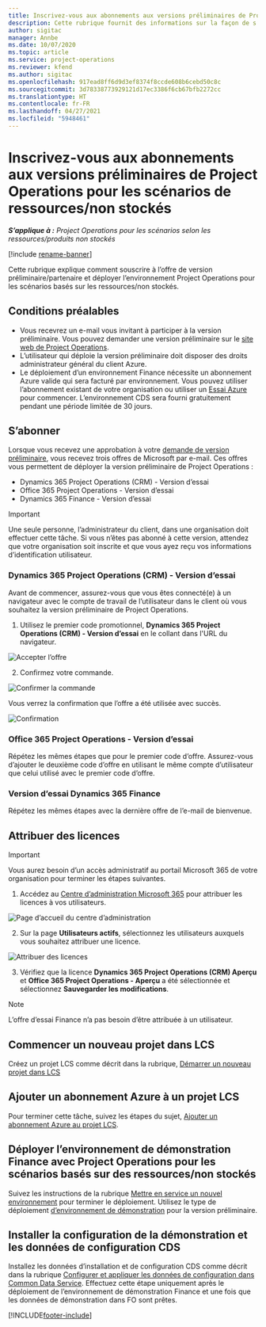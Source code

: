 ```yaml
---
title: Inscrivez-vous aux abonnements aux versions préliminaires de Project Operations pour les scénarios de ressources/non stockés
description: Cette rubrique fournit des informations sur la façon de s’abonner et de déployer des scénarios basés sur les ressource/non-stockés Project Operations.
author: sigitac
manager: Annbe
ms.date: 10/07/2020
ms.topic: article
ms.service: project-operations
ms.reviewer: kfend
ms.author: sigitac
ms.openlocfilehash: 917ead8ff6d9d3ef8374f8ccde608b6cebd50c8c
ms.sourcegitcommit: 3d78338773929121d17ec3386f6cb67bfb2272cc
ms.translationtype: HT
ms.contentlocale: fr-FR
ms.lasthandoff: 04/27/2021
ms.locfileid: "5948461"
---
```

# <a name="sign-up-for-project-operations-preview-subscriptions-for-resource-non-stocked-scenarios"></a>Inscrivez-vous aux abonnements aux versions préliminaires de Project Operations pour les scénarios de ressources/non stockés

_**S’applique à :** Project Operations pour les scénarios selon les ressources/produits non stockés_

[!include [rename-banner](~/includes/cc-data-platform-banner.md)]

Cette rubrique explique comment souscrire à l’offre de version préliminaire/partenaire et déployer l’environnement Project Operations pour les scénarios basés sur les ressources/non stockés.

## <a name="prerequisites"></a>Conditions préalables

- Vous recevrez un e-mail vous invitant à participer à la version préliminaire. Vous pouvez demander une version préliminaire sur le [site web de Project Operations](https://dynamics.microsoft.com/en-us/project-operations/overview/).
- L’utilisateur qui déploie la version préliminaire doit disposer des droits administrateur général du client Azure.
- Le déploiement d’un environnement Finance nécessite un abonnement Azure valide qui sera facturé par environnement. Vous pouvez utiliser l’abonnement existant de votre organisation ou utiliser un [Essai Azure](https://azure.microsoft.com/en-us/free/) pour commencer. L’environnement CDS sera fourni gratuitement pendant une période limitée de 30 jours.

## <a name="subscribe"></a>S’abonner

Lorsque vous recevez une approbation à votre [demande de version préliminaire](https://forms.office.com/FormsPro/Pages/ResponsePage.aspx?id=v4j5cvGGr0GRqy180BHbR56j8lZs0FdAvwT75_WNFyxUMkRDV1NYQU5TNjE2VjhKOVBUNVg2R0s1NC4u), vous recevez trois offres de Microsoft par e-mail. Ces offres vous permettent de déployer la version préliminaire de Project Operations :

- Dynamics 365 Project Operations (CRM) - Version d’essai
- Office 365 Project Operations - Version d’essai
- Dynamics 365 Finance - Version d’essai

> [!IMPORTANT]
> Une seule personne, l’administrateur du client, dans une organisation doit effectuer cette tâche. Si vous n’êtes pas abonné à cette version, attendez que votre organisation soit inscrite et que vous ayez reçu vos informations d’identification utilisateur.

### <a name="dynamics-365-project-operations-crm---preview-trial"></a>Dynamics 365 Project Operations (CRM) - Version d’essai 

Avant de commencer, assurez-vous que vous êtes connecté(e) à un navigateur avec le compte de travail de l’utilisateur dans le client où vous souhaitez la version préliminaire de Project Operations.

1. Utilisez le premier code promotionnel, **Dynamics 365 Project Operations (CRM) - Version d’essai** en le collant dans l'URL du navigateur.

![Accepter l’offre](./media/16RedeemFirstOfferNew.png)

2. Confirmez votre commande.

![Confirmer la commande](./media/17ConfirmOrderNew.png)

Vous verrez la confirmation que l’offre a été utilisée avec succès.

![Confirmation](./media/18OrderConfirmationNew.png)

### <a name="office-365-project-operations---preview-trial"></a>Office 365 Project Operations - Version d’essai

Répétez les mêmes étapes que pour le premier code d’offre. Assurez-vous d’ajouter le deuxième code d’offre en utilisant le même compte d’utilisateur que celui utilisé avec le premier code d’offre.

### <a name="dynamics-365-finance-preview-trial"></a>Version d’essai Dynamics 365 Finance

Répétez les mêmes étapes avec la dernière offre de l’e-mail de bienvenue.

## <a name="assign-licenses"></a>Attribuer des licences

> [!IMPORTANT]
> Vous aurez besoin d’un accès administratif au portail Microsoft 365 de votre organisation pour terminer les étapes suivantes.

1. Accédez au [Centre d’administration Microsoft 365](https://portal.office.com/) pour attribuer les licences à vos utilisateurs.

![Page d’accueil du centre d’administration](./media/14AdminPortal.png)

2. Sur la page **Utilisateurs actifs**, sélectionnez les utilisateurs auxquels vous souhaitez attribuer une licence.

![Attribuer des licences](./media/15AssignLicenses.png)

3. Vérifiez que la licence **Dynamics 365 Project Operations (CRM) Aperçu** et **Office 365 Project Operations - Aperçu** a été sélectionnée et sélectionnez **Sauvegarder les modifications**.

> [!NOTE]
> L’offre d’essai Finance n’a pas besoin d’être attribuée à un utilisateur.

## <a name="start-a-new-project-in-lcs"></a>Commencer un nouveau projet dans LCS

Créez un projet LCS comme décrit dans la rubrique, [Démarrer un nouveau projet dans LCS](create-lcs-project.md)

## <a name="add-an-azure-subscription-to-an-lcs-project"></a>Ajouter un abonnement Azure à un projet LCS

Pour terminer cette tâche, suivez les étapes du sujet, [Ajouter un abonnement Azure au projet LCS](resource-add-azure-subscription-lcs-project.md).

## <a name="deploy-finance-demo-environment-with-project-operations-for-resourcenon-stocked-scenarios"></a>Déployer l’environnement de démonstration Finance avec Project Operations pour les scénarios basés sur des ressources/non stockés

Suivez les instructions de la rubrique [Mettre en service un nouvel environnement](resource-provision-new-environment.md) pour terminer le déploiement. Utilisez le type de déploiement [d’environnement de démonstration](/dynamics365/fin-ops-core/dev-itpro/deployment/deploy-demo-environment) pour la version préliminaire. 

## <a name="install-cds-setup-and-configuration-data"></a>Installer la configuration de la démonstration et les données de configuration CDS

Installez les données d’installation et de configuration CDS comme décrit dans la rubrique [Configurer et appliquer les données de configuration dans Common Data Service](resource-apply-pro-setup-config-data.md).
Effectuez cette étape uniquement après le déploiement de l’environnement de démonstration Finance et une fois que les données de démonstration dans FO sont prêtes.


[!INCLUDE[footer-include](../includes/footer-banner.md)]